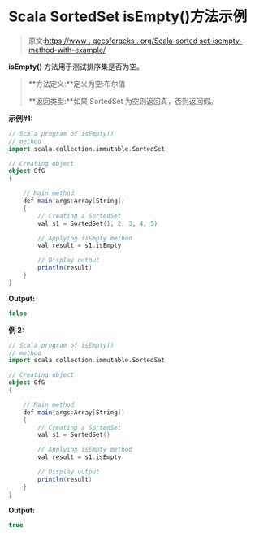# Scala SortedSet isEmpty()方法示例

> 原文:[https://www . geesforgeks . org/Scala-sorted set-isempty-method-with-example/](https://www.geeksforgeeks.org/scala-sortedset-isempty-method-with-example/)

**isEmpty()** 方法用于测试排序集是否为空。

> **方法定义:**定义为空:布尔值
> 
> **返回类型:**如果 SortedSet 为空则返回真，否则返回假。

**示例#1:**

```scala
// Scala program of isEmpty() 
// method 
import scala.collection.immutable.SortedSet 

// Creating object 
object GfG 
{ 

    // Main method 
    def main(args:Array[String]) 
    { 
        // Creating a SortedSet 
        val s1 = SortedSet(1, 2, 3, 4, 5) 

        // Applying isEmpty method 
        val result = s1.isEmpty

        // Display output
        println(result)
    } 
} 
```

**Output:**

```scala
false

```

**例 2:**

```scala
// Scala program of isEmpty() 
// method 
import scala.collection.immutable.SortedSet 

// Creating object 
object GfG 
{ 

    // Main method 
    def main(args:Array[String]) 
    { 
        // Creating a SortedSet 
        val s1 = SortedSet() 

        // Applying isEmpty method 
        val result = s1.isEmpty

        // Display output
        println(result)
    } 
} 
```

**Output:**

```scala
true

```